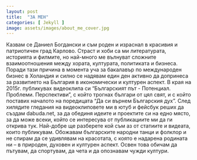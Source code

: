 ```yaml
---
layout: post
title:  "ЗА МЕН"
categories: [ Jekyll ]
image: assets/images/about_me_cover.jpg
---
```

Казвам се Даниел Богдански и съм роден и израснал в красивия и патриотичен град Карлово. Страст и хоби са ми литературата, историята и филмите, но най-много ме вълнуват сложните взаимоотношения между хората, културата, политиката и бизнеса. Поради тази причина в момента уча за бакалавър по международен бизнес в Холандия и силно се надявам един ден активно да допринеса за развитието на България в икономически и културен аспект. В края на 2015г. публикувах видеоклипа си “Българският път - Потенциал. Проблеми. Перспективи”, с който трогнах българи от цял свят, и с който поставих началото на поредицата “Да си върнем Българския дух”. След хилядите гледания на видеоклиповете ми в ютуб и фейсбук реших да създам dabuda.net, за да обединя идеите и проектите си на едно място, за да може всеки, който се интересува от публикациите ми да ги открива тук. Най-добре ще разберете кой съм аз от статиите и видеата, които публикувам. Обожавам българските народни танци и фолклор и не спирам да се удивлявам на красотата, с която е надарена родината ни – в природен, духовен и културен аспект. Освен това обичам да пътувам, да спортувам, да чета и да опознавам чужди култури.
